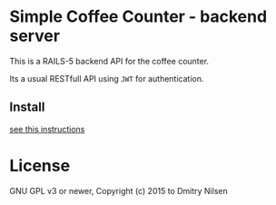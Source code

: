 # Simple Coffee Counter - backend server

This is a RAILS-5 backend API for the coffee counter.

Its a usual RESTfull API using `JWT` for authentication.

## Install

[see this instructions](doc/INSTALL.md)

# License

GNU GPL v3 or newer,
Copyright (c) 2015 to Dmitry Nilsen
